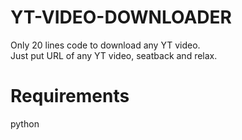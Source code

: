 # YT-VIDEO-DOWNLOADER
Only 20 lines code to download any YT video.<br>
Just put URL of any YT video, seatback and relax.

# Requirements
python
